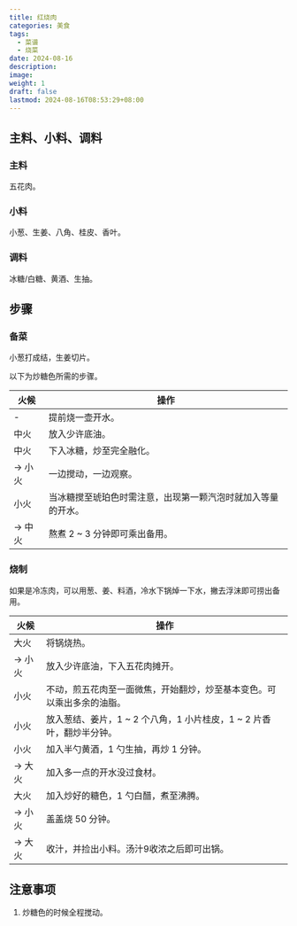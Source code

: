 ```yaml
---
title: 红烧肉
categories: 美食
tags:
  - 菜谱
  - 烧菜
date: 2024-08-16
description: 
image: 
weight: 1
draft: false
lastmod: 2024-08-16T08:53:29+08:00
---
```

## 主料、小料、调料

### 主料

五花肉。

### 小料

小葱、生姜、八角、桂皮、香叶。

### 调料

冰糖/白糖、黄酒、生抽。

## 步骤

### 备菜

小葱打成结，生姜切片。

以下为炒糖色所需的步骤。

| 火候    | 操作                             |
| ----- | ------------------------------ |
| -     | 提前烧一壶开水。                       |
| 中火    | 放入少许底油。                        |
| 中火    | 下入冰糖，炒至完全融化。                   |
| -> 小火 | 一边搅动，一边观察。                     |
| 小火    | 当冰糖搅至琥珀色时需注意，出现第一颗汽泡时就加入等量的开水。 |
| -> 中火 | 熬煮 2 ~ 3 分钟即可乘出备用。             |

### 烧制

如果是冷冻肉，可以用葱、姜、料酒，冷水下锅焯一下水，撇去浮沫即可捞出备用。

| 火候    | 操作                                        |
| ----- | ----------------------------------------- |
| 大火    | 将锅烧热。                                     |
| -> 小火 | 放入少许底油，下入五花肉摊开。                           |
| 小火    | 不动，煎五花肉至一面微焦，开始翻炒，炒至基本变色。可以乘出多余的油脂。       |
| 小火    | 放入葱结、姜片，1 ~ 2 个八角，1 小片桂皮，1 ~ 2 片香叶，翻炒半分钟。 |
| 小火    | 加入半勺黄酒，1 勺生抽，再炒 1 分钟。                     |
| -> 大火 | 加入多一点的开水没过食材。                             |
| 大火    | 加入炒好的糖色，1 勺白醋，煮至沸腾。                       |
| -> 小火 | 盖盖烧 50 分钟。                                |
| -> 大火 | 收汁，并捡出小料。汤汁9收浓之后即可出锅。                     |

## 注意事项

1. 炒糖色的时候全程搅动。


